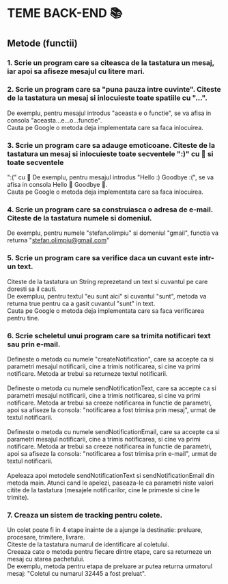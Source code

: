 # TEME BACK-END 📚

## Metode (functii)

### 1. Scrie un program care sa citeasca de la tastatura un mesaj, iar apoi sa afiseze mesajul cu litere mari.

### 2. Scrie un program care sa "puna pauza intre cuvinte". Citeste de la tastatura un mesaj si inlocuieste toate spatiile cu "...".
De exemplu, pentru mesajul introdus "aceasta e o functie", se va afisa in consola "aceasta...e...o...functie".\
Cauta pe Google o metoda deja implementata care sa faca inlocuirea.

### 3. Scrie un program care sa adauge emoticoane. Citeste de la tastatura un mesaj si inlocuieste toate secventele ":)" cu 🙂 si toate secventele
":(" cu 🙁
De exemplu, pentru mesajul introdus "Hello :) Goodbye :(", se va afisa in consola Hello 🙂 Goodbye 🙁.\
Cauta pe Google o metoda deja implementata care sa faca inlocuirea.

### 4. Scrie un program care sa construiasca o adresa de e-mail. Citeste de la tastatura numele si domeniul.
De exemplu, pentru numele "stefan.olimpiu" si domeniul "gmail", functia va returna "stefan.olimpiu@gmail.com"

### 5. Scrie un program care sa verifice daca un cuvant este intr-un text. 
Citeste de la tastatura un String reprezetand un text si cuvantul pe care doresti sa il cauti.\
De exempluu, pentru textul "eu sunt aici" si cuvantul "sunt", metoda va returna true pentru ca a gasit cuvantul "sunt" in text.\
Cauta pe Google o metoda deja implementata care sa faca verificarea pentru tine.

### 6. Scrie scheletul unui program care sa trimita notificari text sau prin e-mail.
Defineste o metoda cu numele "createNotification", care sa accepte ca si parametri mesajul notificarii, cine a trimis notificarea, si cine va primi notificare.
Metoda ar trebui sa returneze textul notificarii.\
\
Defineste o metoda cu numele sendNotificationText, care sa accepte ca si parametri mesajul notificarii, cine a trimis notificarea, si cine va primi notificare.
Metoda ar trebui sa creeze notificarea in functie de parametri, apoi sa afiseze la consola: "notificarea a fost trimisa prin mesaj", urmat de textul notificarii.\
\
Defineste o metoda cu numele sendNotificationEmail, care sa accepte ca si parametri mesajul notificarii, cine a trimis notificarea, si cine va primi notificare.
Metoda ar trebui sa creeze notificarea in functie de parametri, apoi sa afiseze la consola: "notificarea a fost trimisa prin e-mail", urmat de textul notificarii.\
\
Apeleaza apoi metodele sendNotificationText si sendNotificationEmail din metoda main. 
Atunci cand le apelezi, paseaza-le ca parametri niste valori citite de la tastatura (mesajele notificarilor, cine le primeste si cine le trimite).

### 7. Creaza un sistem de tracking pentru colete.
Un colet poate fi in 4 etape inainte de a ajunge la destinatie: preluare, procesare, trimitere, livrare.\
Citeste de la tastatura numarul de identificare al coletului.\
Creeaza cate o metoda pentru fiecare dintre etape, care sa returneze un mesaj cu starea pachetului.\
De exemplu, metoda pentru etapa de preluare ar putea returna urmatorul mesaj: "Coletul cu numarul 32445 a fost preluat".

